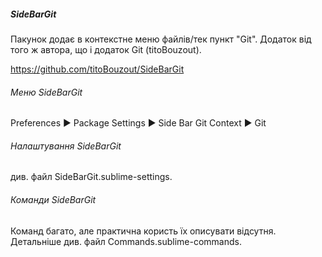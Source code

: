 ##### SideBarGit

Пакунок додає в контекстне меню файлів/тек пункт "Git". Додаток від того ж
автора, що і додаток Git (titoBouzout).

https://github.com/titoBouzout/SideBarGit


###### Меню SideBarGit

Preferences ▶ Package Settings ▶ Side Bar Git
Context ▶ Git


###### Налаштування SideBarGit

див. файл SideBarGit.sublime-settings.


###### Команди SideBarGit

Команд багато, але практична користь їх описувати відсутня. Детальніше див. файл
Commands.sublime-commands.